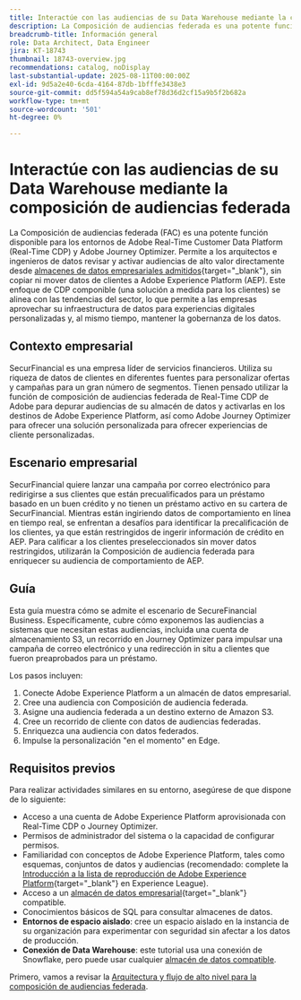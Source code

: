 ```yaml
---
title: Interactúe con las audiencias de su Data Warehouse mediante la composición de audiencias federada
description: La Composición de audiencias federada es una potente función que permite a los arquitectos e ingenieros de datos crear y enriquecer audiencias directamente desde almacenes de datos de terceros.
breadcrumb-title: Información general
role: Data Architect, Data Engineer
jira: KT-18743
thumbnail: 18743-overview.jpg
recommendations: catalog, noDisplay
last-substantial-update: 2025-08-11T00:00:00Z
exl-id: 9d5a2e40-6cda-4164-87db-1bfffe3438e3
source-git-commit: dd5f594a54a9cab8ef78d36d2cf15a9b5f2b682a
workflow-type: tm+mt
source-wordcount: '501'
ht-degree: 0%

---
```


# Interactúe con las audiencias de su Data Warehouse mediante la composición de audiencias federada

La Composición de audiencias federada (FAC) es una potente función disponible para los entornos de Adobe Real-Time Customer Data Platform (Real-Time CDP) y Adobe Journey Optimizer. Permite a los arquitectos e ingenieros de datos revisar y activar audiencias de alto valor directamente desde [almacenes de datos empresariales admitidos](https://experienceleague.adobe.com/en/docs/federated-audience-composition/using/start/access-prerequisites){target="_blank"}, sin copiar ni mover datos de clientes a Adobe Experience Platform (AEP). Este enfoque de CDP componible (una solución a medida para los clientes) se alinea con las tendencias del sector, lo que permite a las empresas aprovechar su infraestructura de datos para experiencias digitales personalizadas y, al mismo tiempo, mantener la gobernanza de los datos.

## Contexto empresarial

SecurFinancial es una empresa líder de servicios financieros. Utiliza su riqueza de datos de clientes en diferentes fuentes para personalizar ofertas y campañas para un gran número de segmentos. Tienen pensado utilizar la función de composición de audiencias federada de Real-Time CDP de Adobe para depurar audiencias de su almacén de datos y activarlas en los destinos de Adobe Experience Platform, así como Adobe Journey Optimizer para ofrecer una solución personalizada para ofrecer experiencias de cliente personalizadas.

## Escenario empresarial

SecurFinancial quiere lanzar una campaña por correo electrónico para redirigirse a sus clientes que están precualificados para un préstamo basado en un buen crédito y no tienen un préstamo activo en su cartera de SecurFinancial. Mientras están ingiriendo datos de comportamiento en línea en tiempo real, se enfrentan a desafíos para identificar la precalificación de los clientes, ya que están restringidos de ingerir información de crédito en AEP. Para calificar a los clientes preseleccionados sin mover datos restringidos, utilizarán la Composición de audiencia federada para enriquecer su audiencia de comportamiento de AEP.

## Guía

Esta guía muestra cómo se admite el escenario de SecureFinancial Business. Específicamente, cubre cómo exponemos las audiencias a sistemas que necesitan estas audiencias, incluida una cuenta de almacenamiento S3, un recorrido en Journey Optimizer para impulsar una campaña de correo electrónico y una redirección in situ a clientes que fueron preaprobados para un préstamo.

Los pasos incluyen:

1. Conecte Adobe Experience Platform a un almacén de datos empresarial.
2. Cree una audiencia con Composición de audiencia federada.
3. Asigne una audiencia federada a un destino externo de Amazon S3.
4. Cree un recorrido de cliente con datos de audiencias federadas.
5. Enriquezca una audiencia con datos federados.
6. Impulse la personalización &quot;en el momento&quot; en Edge.

## Requisitos previos

Para realizar actividades similares en su entorno, asegúrese de que dispone de lo siguiente:

- Acceso a una cuenta de Adobe Experience Platform aprovisionada con Real-Time CDP o Journey Optimizer.
- Permisos de administrador del sistema o la capacidad de configurar permisos.
- Familiaridad con conceptos de Adobe Experience Platform, tales como esquemas, conjuntos de datos y audiencias (recomendado: complete la [Introducción a la lista de reproducción de Adobe Experience Platform](https://experienceleague.adobe.com/en/playlists/experience-platform-introduction?lang=en){target="_blank"} en Experience League).
- Acceso a un [almacén de datos empresarial](https://experienceleague.adobe.com/en/docs/federated-audience-composition/using/start/access-prerequisites){target="_blank"} compatible.
- Conocimientos básicos de SQL para consultar almacenes de datos.
- **Entornos de espacio aislado**: cree un espacio aislado en la instancia de su organización para experimentar con seguridad sin afectar a los datos de producción.
- **Conexión de Data Warehouse**: este tutorial usa una conexión de Snowflake, pero puede usar cualquier [almacén de datos compatible](https://experienceleague.adobe.com/en/docs/federated-audience-composition/using/start/access-prerequisites).

Primero, vamos a revisar la [Arquitectura y flujo de alto nivel para la composición de audiencias federada](fac-architecture-and-flow.md).
